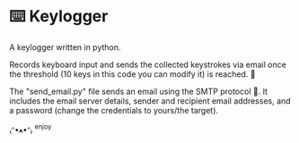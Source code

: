# ⌨️ Keylogger 
A keylogger written in python.

Records keyboard input and sends the collected keystrokes via email once the threshold (10 keys in this code you can modify it) is reached. 📨

 The "send_email.py" file sends an email using the SMTP protocol 📧. It includes the email server details, sender and recipient email addresses, and a password (change the credentials to yours/the target).

₍ᐢ•ﻌ•ᐢ₎ 	<sup> enjoy </sup>
